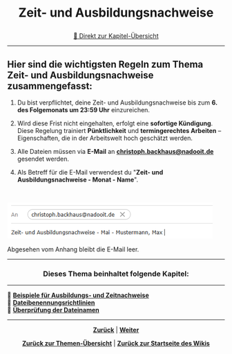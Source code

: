 # <p align="center">Zeit- und Ausbildungsnachweise</p>

<p align="center">
<a href="#dieses-thema-beinhaltet-folgende-kapitel">🚀 Direkt zur Kapitel-Übersicht</a>
</p>

---

## Hier sind die wichtigsten Regeln zum Thema Zeit- und Ausbildungsnachweise zusammengefasst:

1. Du bist verpflichtet, deine Zeit- und Ausbildungsnachweise bis zum **6. des Folgemonats um 23:59 Uhr** einzureichen.

2. Wird diese Frist nicht eingehalten, erfolgt eine **sofortige Kündigung**.
   Diese Regelung trainiert **Pünktlichkeit** und **termingerechtes Arbeiten** – Eigenschaften, die in der Arbeitswelt hoch geschätzt werden.

3. Alle Dateien müssen via **E-Mail** an [**christoph.backhaus@nadooit.de**](mailto:christoph.backhaus@nadooit.de) gesendet werden.

4. Als Betreff für die E-Mail verwendest du "**Zeit- und Ausbildungsnachweise - Monat - Name**".

<br>

![alt text](image-2.png)

Abgesehen vom Anhang bleibt die E-Mail leer.

---

### <p align="center">Dieses Thema beinhaltet folgende Kapitel:</p>

---

🔹 [**Beispiele für Ausbildungs- und Zeitnachweise**](/docs/01-organisation/02-zeit_und_ausbildungsnachweise/01-beispiele/README.md) </br>
🔹 [**Dateibenennungsrichtlinien**](/docs/01-organisation/02-zeit_und_ausbildungsnachweise/02-dateibenennung/README.md) </br>
🔹 [**Überprüfung der Dateinamen**](/docs/01-organisation/02-zeit_und_ausbildungsnachweise/03-ueberpruefung/README.md) </br>

---

<p align="center">
<a href="/docs/01-organisation/02-zeiterfassung/README.md"><strong>Zurück</strong></a> | 
<a href="/docs/01-organisation/03-zeit_und_ausbildungsnachweise/01-beispiele/README.md"><strong>Weiter</strong></a>
</p>

<p align="center">
<a href="/docs/01-organisation/README.md/#dieser-themenbereich-beinhaltet-folgende-themen"><strong>Zurück zur Themen-Übersicht</strong></a> | <a href="/docs/00-willkommen/README.md"><strong>Zurück zur Startseite des Wikis</strong></a>
</p>
